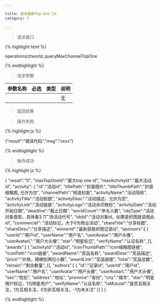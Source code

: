```yaml
---

title: 查询最新Top One Id
category: 7

---
```


> 请求接口

{% highlight html %}

operations/ztworld_queryMaxChannelTopOne

{% endhighlight %}

> 请求参数

|参数名称			|必选		|类型		|说明									
|-------------------|:---------:|:---------:|--------------------------------------------
|					|			|			|无


> 返回结果

> 操作失败

{% highlight js %}

{"result":"错误代码","msg":"xxxx"}

{% endhighlight %}

> 操作成功

{% highlight js %}

{
	"result":"0", 
	"maxTopOneId":"最大top one id",
	"maxActivityId":"最大活动id",
	"activity":
	{
		"id":"活动id",
		"titlePath":"封面图片",
		"titleThumbPath":"封面缩略图, 允许为空",
		"channelPath":"频道封面",
		"activityName":"活动简称",
		"activityTitle":"活动标题",
		"activityDesc":"活动描述，允许为空",
		"activityLink":"活动链接",
		"activityLogo":"活动水印商标",
		"activityDate":"活动开始日期",
		"deadline":"截止日期",
		"worldCount":"参与人数",
		"objType":"活动对象类型，具体看3.7广场活动代号",
		"objId":"活动对象id，如果是织图就调用此id",
		"commercial": "活动标记，大于0为商业活动",
		"shareTitle":"分享标题",
		"shareDesc":"分享描述",
		"winnerId":"最新获胜织图记录id",
		"sponsors":[
		{
			"userId":"用户id",
			"userName":"用户名",
			"userAvatar":"用户头像",
			"userAvatarL":"用户大头像",
			"star":"明星标记",
			"verifyName":"认证名称",
		}],
		"awards":[
		{
			"activityId":"活动id",
			"iconThumbPath":"icon缩略图链接",
			"iconPath":"icon链接",
			"awardName":"奖品名称",
			"awardDesc":"奖品描述",
			"price":"价格，精确到两位小数",
			"awardLink":"奖品链接",
			"total":"奖品总数",
			"remain":"剩余数量",
		}],
		"authors":[
		{
			"id":"记录id",
			"userId":"用户id",
			"userName":"用户名",
			"userAvatar":"用户头像",
			"userAvatarL":"用户大头像",
			"sex":"性别",
			"address":"地址",
			"province":"省份",
			"city":"城市",
			"star":"明星用户标记，1为明星用户",
			"verifyName":"认证名称",
			"isMututal":"是否互相关注，1为互相关注，0为非互相关注，-1为未关注"
		}]
	}
}

{% endhighlight %}
